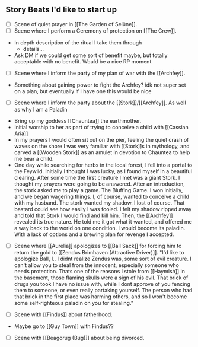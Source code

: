 ## Story Beats I'd like to start up
- [ ] Scene of quiet prayer in [[The Garden of Selûne]].
- [ ] Scene where I perform a Ceremony of protection on [[The Crew]].
* In depth description of the ritual I take them through
	* details...
* Ask DM if we could get some sort of benefit maybe, but totally acceptable with no benefit. Would be a nice RP moment
- [ ] Scene where I inform the party of my plan of war with the [[Archfey]].
* Something about gaining power to fight the Archfey? idk not super set on a plan, but eventually if I have one this would be nice
- [ ] Scene where I inform the party about the [[Stork]]/[[Archfey]]. As well as why I am a Paladin
- Bring up my goddess [[Chauntea]] the earthmother.
- Initial worship to her as part of trying to conceive a child with [[Cassian Aria]]
- In my prayers I would often sit out on the pier, feeling the quiet crash of waves on the shore I was very familiar with [[Stork]]s in mythology, and carved a [[Wooden Stork]] as an amulet in devotion to Chauntea to help me bear a child.
- One day while searching for herbs in the local forest, I fell into a portal to the Feywild. Initially I thought I was lucky, as I found myself in a beautiful clearing. After some time the first creature I met was a giant Stork. I thought my prayers were going to be answered. After an introduction, the stork asked me to play a game. The Bluffing Game. I won initially, and we began wagering things. I, of course, wanted to conceive a child with my husband. The stork wanted my shadow. I lost of course. That bastard could see how easily I was fooled. I felt my shadow ripped away and told that Stork I would find and kill him. Then, the [[Archfey]] revealed its true nature. He told me it got what it wanted, and offered me a way back to the world on one condition. I would become its paladin. With a lack of options and a brewing plan for revenge I accepted.

- [ ] Scene where [[Aurelia]] apologizes to [[Ball Sack]] for forcing him to return the gold to [[Zendus Brimhaven (Attractive Driver)]].
"I'd like to apologize Ball, I.. I didnt realize Zendus was, some sort of evil creature. I can't allow you to steal from the innocent, especially someone who needs protection. Thats one of the reasons I stole from [[Haymish]] in the basement, those flaming skulls were a sign of his evil. That brick of drugs you took I have no issue with, while I dont approve of you fencing them to someone, or even really partaking yourself. The person who had that brick in the first place was harming others, and so I won't become some self-righteous paladin on you for stealing."

- [ ] Scene with [[Findus]] about fatherhood.
- Maybe go to [[Guy Town]] with Findus??
- [ ] Scene with [[Beagorug (Bug)]] about being divorced.